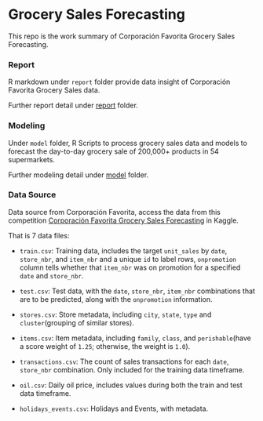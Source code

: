 
Grocery Sales Forecasting
=========================

This repo is the work summary of Corporación Favorita Grocery Sales Forecasting.

### Report

R markdown under `report` folder provide data insight of Corporación Favorita Grocery Sales data.

Further report detail under [report](https://github.com/Jiaying-Wu/Grocery-Sales-Forecasting/tree/master/report) folder.

### Modeling

Under `model` folder, R Scripts to process grocery sales data and models to forecast the day-to-day grocery sale of 200,000+ products in 54 supermarkets.

Further modeling detail under [model](https://github.com/Jiaying-Wu/Grocery-Sales-Forecasting/tree/master/model) folder.

### Data Source

Data source from Corporación Favorita, access the data from this competition [Corporación Favorita Grocery Sales Forecasting](https://www.kaggle.com/c/favorita-grocery-sales-forecasting/data) in Kaggle.

That is 7 data files:

-   `train.csv`: Training data, includes the target `unit_sales` by `date`, `store_nbr`, and `item_nbr` and a unique `id` to label rows, `onpromotion` column tells whether that `item_nbr` was on promotion for a specified `date` and `store_nbr`.

-   `test.csv`: Test data, with the `date`, `store_nbr`, `item_nbr` combinations that are to be predicted, along with the `onpromotion` information.

-   `stores.csv`: Store metadata, including `city`, `state`, `type` and `cluster`(grouping of similar stores).

-   `items.csv`: Item metadata, including `family`, `class`, and `perishable`(have a score weight of `1.25`; otherwise, the weight is `1.0`).

-   `transactions.csv`: The count of sales transactions for each `date`, `store_nbr` combination. Only included for the training data timeframe.

-   `oil.csv`: Daily oil price, includes values during both the train and test data timeframe.

-   `holidays_events.csv`: Holidays and Events, with metadata.

